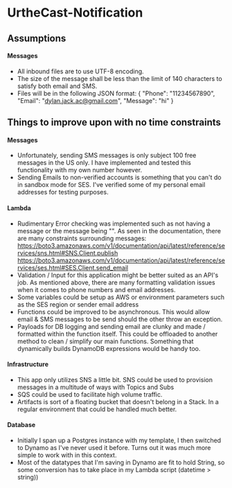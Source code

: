 # UrtheCast-Notification

## Assumptions

#### Messages

- All inbound files are to use UTF-8 encoding.
- The size of the message shall be less than the limit of 140 characters to satisfy both email and SMS.
- Files will be in the following JSON format:
{
  "Phone": "11234567890",
  "Email": "dylan.jack.ac@gmail.com",
  "Message": "hi"
}

## Things to improve upon with no time constraints

#### Messages

- Unfortunately, sending SMS messages is only subject 100 free messages in the US only. I have implemented and tested this functionality with my own number however.
- Sending Emails to non-verified accounts is something that you can't do in sandbox mode for SES. I've verified some of my personal email addresses for testing purposes.

#### Lambda

- Rudimentary Error checking was implemented such as not having a message or the message being "". As seen in the documentation, there are many constraints surrounding messages:
https://boto3.amazonaws.com/v1/documentation/api/latest/reference/services/sns.html#SNS.Client.publish
https://boto3.amazonaws.com/v1/documentation/api/latest/reference/services/ses.html#SES.Client.send_email
- Validation / Input for this application might be better suited as an API's job. As mentioned above, there are many formatting validation issues when it comes to phone numbers and email addresses.
- Some variables could be setup as AWS or environment parameters such as the SES region or sender email address
- Functions could be improved to be asynchronous. This would allow email & SMS messages to be send should the other throw an exception.
- Payloads for DB logging and sending email are clunky and made / formatted within the function itself. This could be offloaded to another method to clean / simplify our main functions. Something that dynamically builds DynamoDB expressions would be handy too.

#### Infrastructure

- This app only utilizes SNS a little bit. SNS could be used to provision messages in a multitude of ways with Topics and Subs
- SQS could be used to facilitate high volume traffic.
- Artifacts is sort of a floating bucket that doesn't belong in a Stack. In a regular environment that could be handled much better.

#### Database

- Initially I span up a Postgres instance with my template, I then switched to Dynamo as I've never used it before. Turns out it was much more simple to work with in this context.
- Most of the datatypes that I'm saving in Dynamo are fit to hold String, so some conversion has to take place in my Lambda script (datetime > string))